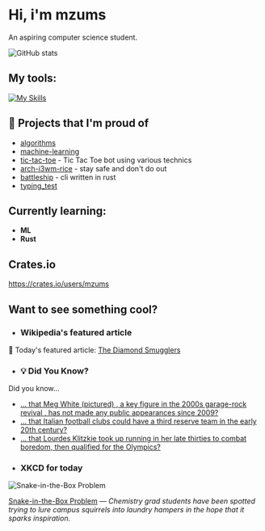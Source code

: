 # Hi, i'm mzums
An aspiring computer science student.  

![GitHub stats](https://github-readme-stats.vercel.app/api?username=mzums&show_icons=true&include_all_commits=true&theme=radical)

## My tools:
  
[![My Skills](https://skillicons.dev/icons?i=rust,python,pytorch,cpp,github,linux,arch,flutter&theme=dark)](https://skillicons.dev)

## 📌 Projects that I'm proud of
<!--PINNED:START-->
- [algorithms](https://github.com/mzums/algorithms)
- [machine-learning](https://github.com/mzums/machine-learning)
- [tic-tac-toe](https://github.com/mzums/tic-tac-toe) - Tic Tac Toe bot using various technics
- [arch-i3wm-rice](https://github.com/mzums/arch-i3wm-rice) - stay safe and don't do out
- [battleship](https://github.com/mzums/battleship) - cli written in rust
- [typing_test](https://github.com/mzums/typing_test)
<!--PINNED:END-->

## Currently learning:
- **ML**
- **Rust**

## Crates.io
https://crates.io/users/mzums

## Want to see something cool?

- ### Wikipedia's featured article
    <!--WIKI:START-->
📖 Today's featured article: [The Diamond Smugglers](https://en.wikipedia.org/wiki/The_Diamond_Smugglers)
<!--WIKI:END-->

- ### 💡 Did You Know?
    <!--DYK:START-->
Did you know...
- [... that Meg White (pictured) , a key figure in the 2000s garage-rock revival , has not made any public appearances since 2009?](https://en.wikipedia.org/wiki/Meg_White)
- [... that Italian football clubs could have a third reserve team in the early 20th century?](https://en.wikipedia.org/wiki/Italian_reserve_football_teams)
- [... that Lourdes Klitzkie took up running in her late thirties to combat boredom, then qualified for the Olympics?](https://en.wikipedia.org/wiki/Lourdes_Klitzkie)
<!--DYK:END-->

- ### XKCD for today
    <!--XKCD:START-->
![Snake-in-the-Box Problem](https://imgs.xkcd.com/comics/snake_in_the_box_problem.png)

[Snake-in-the-Box Problem](https://xkcd.com/3125) — *Chemistry grad students have been spotted trying to lure campus squirrels into laundry hampers in the hope that it sparks inspiration.*
<!--XKCD:END-->
